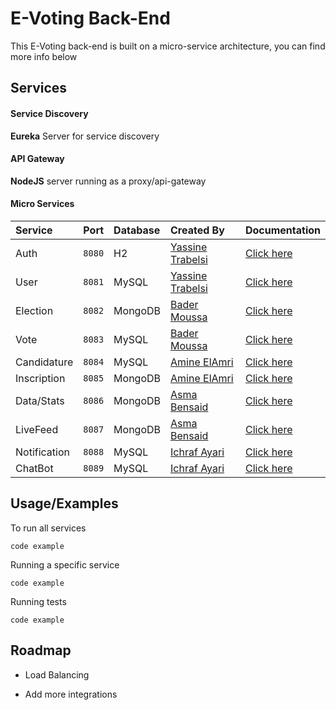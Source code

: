 
# E-Voting Back-End

This E-Voting back-end is built on a micro-service architecture, you can find more info below




## Services

#### Service Discovery
**Eureka** Server for service discovery

#### API Gateway
**NodeJS** server running as a proxy/api-gateway

#### Micro Services
| Service     | Port   | Database |Created By                                    |Documentation|
| :---------- | :----- | :------  | :------------------------------------------- |:--------------------------------------------------------------- |
| Auth        | `8080` |  H2      |[Yassine Trabelsi](https://github.com/Yass525)|[Click here](https://github.com/amineamri3/evoting-microservices)|
| User        | `8081` |  MySQL   |[Yassine Trabelsi](https://github.com/Yass525)|[Click here](https://github.com/amineamri3/evoting-microservices)|
| Election    | `8082` |  MongoDB |[Bader Moussa](https://github.com/moussabader)|[Click here](https://github.com/amineamri3/evoting-microservices)|
| Vote        | `8083` |  MySQL   |[Bader Moussa](https://github.com/moussabader)|[Click here](https://github.com/amineamri3/evoting-microservices)|
| Candidature | `8084` |  MySQL   |[Amine ElAmri](https://github.com/amineamri3) |[Click here](https://github.com/amineamri3/evoting-microservices)|
| Inscription | `8085` |  MongoDB |[Amine ElAmri](https://github.com/amineamri3) |[Click here](https://github.com/amineamri3/evoting-microservices)|
| Data/Stats  | `8086` |  MongoDB |[Asma Bensaid](https://github.com/Asma87-esp) |[Click here](https://github.com/amineamri3/evoting-microservices)|
| LiveFeed    | `8087` |  MongoDB |[Asma Bensaid](https://github.com/Asma87-esp) |[Click here](https://github.com/amineamri3/evoting-microservices)|
| Notification| `8088` |  MySQL   |[Ichraf Ayari](https://github.com/ichraf91)   |[Click here](https://github.com/amineamri3/evoting-microservices)|
| ChatBot     | `8089` |  MySQL   |[Ichraf Ayari](https://github.com/ichraf91)   |[Click here](https://github.com/amineamri3/evoting-microservices)|



## Usage/Examples
To run all services
```npm
code example
```

Running a specific service
```npm
code example
```

Running tests
```npm
code example
```



## Roadmap

- Load Balancing

- Add more integrations

